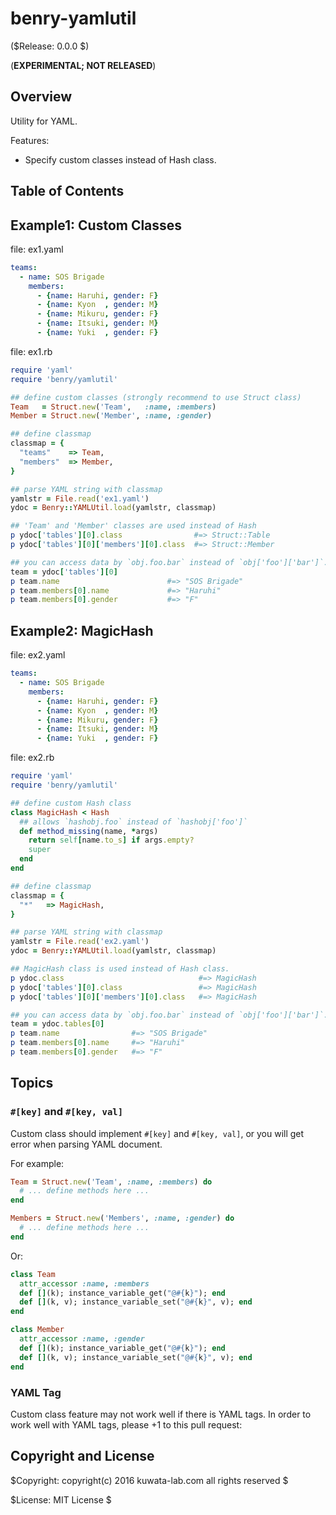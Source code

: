 benry-yamlutil
==============

($Release: 0.0.0 $)

(**EXPERIMENTAL; NOT RELEASED**)


Overview
--------

Utility for YAML.

Features:

* Specify custom classes instead of Hash class.


Table of Contents
-----------------

<!-- TOC -->

<!-- /TOC -->


Example1: Custom Classes
------------------------

file: ex1.yaml
```yaml
teams:
  - name: SOS Brigade
    members:
      - {name: Haruhi, gender: F}
      - {name: Kyon  , gender: M}
      - {name: Mikuru, gender: F}
      - {name: Itsuki, gender: M}
      - {name: Yuki  , gender: F}
```

file: ex1.rb
```ruby
require 'yaml'
require 'benry/yamlutil'

## define custom classes (strongly recommend to use Struct class)
Team   = Struct.new('Team',   :name, :members)
Member = Struct.new('Member', :name, :gender)

## define classmap
classmap = {
  "teams"    => Team,
  "members"  => Member,
}

## parse YAML string with classmap
yamlstr = File.read('ex1.yaml')
ydoc = Benry::YAMLUtil.load(yamlstr, classmap)

## 'Team' and 'Member' classes are used instead of Hash
p ydoc['tables'][0].class                #=> Struct::Table
p ydoc['tables'][0]['members'][0].class  #=> Struct::Member

## you can access data by `obj.foo.bar` instead of `obj['foo']['bar']`.
team = ydoc['tables'][0]
p team.name                        #=> "SOS Brigade"
p team.members[0].name             #=> "Haruhi"
p team.members[0].gender           #=> "F"
```


Example2: MagicHash
-------------------

file: ex2.yaml
```yaml
teams:
  - name: SOS Brigade
    members:
      - {name: Haruhi, gender: F}
      - {name: Kyon  , gender: M}
      - {name: Mikuru, gender: F}
      - {name: Itsuki, gender: M}
      - {name: Yuki  , gender: F}
```

file: ex2.rb
```ruby
require 'yaml'
require 'benry/yamlutil'

## define custom Hash class
class MagicHash < Hash
  ## allows `hashobj.foo` instead of `hashobj['foo']`
  def method_missing(name, *args)
    return self[name.to_s] if args.empty?
    super
  end
end

## define classmap
classmap = {
  "*"   => MagicHash,
}

## parse YAML string with classmap
yamlstr = File.read('ex2.yaml')
ydoc = Benry::YAMLUtil.load(yamlstr, classmap)

## MagicHash class is used instead of Hash class.
p ydoc.class                              #=> MagicHash
p ydoc['tables'][0].class                 #=> MagicHash
p ydoc['tables'][0]['members'][0].class   #=> MagicHash

## you can access data by `obj.foo.bar` instead of `obj['foo']['bar']`.
team = ydoc.tables[0]
p team.name                #=> "SOS Brigade"
p team.members[0].name     #=> "Haruhi"
p team.members[0].gender   #=> "F"
```


Topics
------

### `#[key]` and `#[key, val]`

Custom class should implement `#[key]` and `#[key, val]`, or you will get error
when parsing YAML document.

For example:

```ruby
Team = Struct.new('Team', :name, :members) do
  # ... define methods here ...
end

Members = Struct.new('Members', :name, :gender) do
  # ... define methods here ...
end
```

Or:

```ruby
class Team
  attr_accessor :name, :members
  def [](k); instance_variable_get("@#{k}"); end
  def [](k, v); instance_variable_set("@#{k}", v); end
end

class Member
  attr_accessor :name, :gender
  def [](k); instance_variable_get("@#{k}"); end
  def [](k, v); instance_variable_set("@#{k}", v); end
end
```


### YAML Tag

Custom class feature may not work well if there is YAML tags.
In order to work well with YAML tags, please +1 to this pull request:



Copyright and License
---------------------

$Copyright: copyright(c) 2016 kuwata-lab.com all rights reserved $

$License: MIT License $
